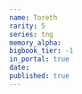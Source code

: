 ```yaml
---
name: Toreth
rarity: 5
series: tng
memory_alpha:
bigbook_tier: -1
in_portal: true
date:
published: true
---
```




